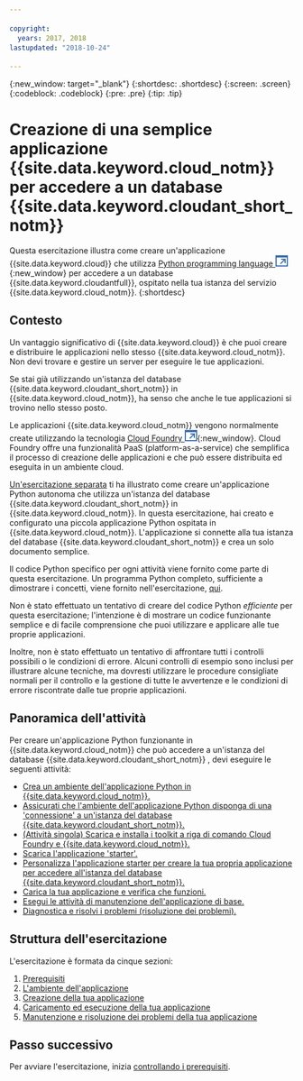 ```yaml
---

copyright:
  years: 2017, 2018
lastupdated: "2018-10-24"

---
```


{:new_window: target="_blank"}
{:shortdesc: .shortdesc}
{:screen: .screen}
{:codeblock: .codeblock}
{:pre: .pre}
{:tip: .tip}

<!-- Acrolinx: 2017-05-10 -->

# Creazione di una semplice applicazione {{site.data.keyword.cloud_notm}} per accedere a un database {{site.data.keyword.cloudant_short_notm}}

Questa esercitazione illustra come creare un'applicazione {{site.data.keyword.cloud}} che utilizza
[Python programming language ![Icona link esterno](../images/launch-glyph.svg "Icona link esterno")](https://www.python.org/){:new_window}
per accedere a un database {{site.data.keyword.cloudantfull}},
ospitato nella tua istanza del servizio {{site.data.keyword.cloud_notm}}.
{:shortdesc}

## Contesto

Un vantaggio significativo di {{site.data.keyword.cloud}} è che puoi creare e distribuire le applicazioni nello stesso
{{site.data.keyword.cloud_notm}}.
Non devi trovare e gestire un server per eseguire le tue applicazioni.

Se stai già utilizzando un'istanza del database {{site.data.keyword.cloudant_short_notm}}
in {{site.data.keyword.cloud_notm}},
ha senso che anche le tue applicazioni si trovino nello stesso posto.

Le applicazioni {{site.data.keyword.cloud_notm}} vengono normalmente create utilizzando la tecnologia
[Cloud Foundry ![Icona link esterno](../images/launch-glyph.svg "Icona link esterno")](https://en.wikipedia.org/wiki/Cloud_Foundry){:new_window}.
Cloud Foundry offre una funzionalità PaaS (platform-as-a-service)
che semplifica il processo di creazione delle applicazioni e che può essere distribuita ed eseguita
in un ambiente cloud.

[Un'esercitazione separata](create_database.html) ti ha illustrato come creare un'applicazione Python autonoma
che utilizza un'istanza del database {{site.data.keyword.cloudant_short_notm}}
in {{site.data.keyword.cloud_notm}}.
In questa esercitazione,
hai creato e configurato una piccola applicazione Python ospitata in {{site.data.keyword.cloud_notm}}.
L'applicazione si connette alla tua istanza del database {{site.data.keyword.cloudant_short_notm}}
e crea un solo documento semplice.

Il codice Python specifico per ogni attività viene fornito come parte di questa esercitazione.
Un programma Python completo,
sufficiente a dimostrare i concetti,
viene fornito nell'esercitazione,
[qui](create_bmxapp_createapp.html#complete-listing).

Non è stato effettuato un tentativo di creare del codice Python _efficiente_ per questa esercitazione;
l'intenzione è di mostrare un codice funzionante semplice e di facile comprensione
che puoi utilizzare e applicare alle tue proprie applicazioni.

Inoltre,
non è stato effettuato un tentativo di affrontare tutti i controlli possibili o le condizioni di errore.
Alcuni controlli di esempio sono inclusi per illustrare alcune tecniche,
ma dovresti utilizzare le procedure consigliate normali per il controllo e la gestione di tutte
le avvertenze e le condizioni di errore riscontrate dalle tue proprie applicazioni.

## Panoramica dell'attività

Per creare un'applicazione Python funzionante in {{site.data.keyword.cloud_notm}}
che può accedere a un'istanza del database {{site.data.keyword.cloudant_short_notm}} ,
devi eseguire le seguenti attività:

-   [Crea un ambiente dell'applicazione Python in {{site.data.keyword.cloud_notm}}.](create_bmxapp_appenv.html#creating)
-   [Assicurati che l'ambiente dell'applicazione Python disponga di una 'connessione' a un'istanza del database {{site.data.keyword.cloudant_short_notm}}.](create_bmxapp_appenv.html#connecting)
-   [(Attività singola) Scarica e installa i toolkit a riga di comando Cloud Foundry e {{site.data.keyword.cloud_notm}}.](create_bmxapp_appenv.html#toolkits)
-   [Scarica l'applicazione 'starter'.](create_bmxapp_appenv.html#starter)
-   [Personalizza l'applicazione starter per creare la tua propria applicazione per accedere all'istanza del database {{site.data.keyword.cloudant_short_notm}}.](create_bmxapp_createapp.html#theApp)
-   [Carica la tua applicazione e verifica che funzioni.](create_bmxapp_upload.html#uploading)
-   [Esegui le attività di manutenzione dell'applicazione di base.](create_bmxapp_maintain.html#maintenance)
-   [Diagnostica e risolvi i problemi (risoluzione dei problemi).](create_bmxapp_maintain.html#troubleshooting)

## Struttura dell'esercitazione

L'esercitazione è formata da cinque sezioni:

1.  [Prerequisiti](create_bmxapp_prereq.html)
2.  [L'ambiente dell'applicazione](create_bmxapp_appenv.html)
3.  [Creazione della tua applicazione](create_bmxapp_createapp.html)
4.  [Caricamento ed esecuzione della tua applicazione](create_bmxapp_upload.html)
5.  [Manutenzione e risoluzione dei problemi della tua applicazione](create_bmxapp_maintain.html)

## Passo successivo

Per avviare l'esercitazione,
inizia [controllando i prerequisiti](create_bmxapp_prereq.html).
